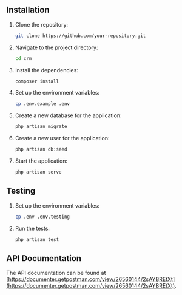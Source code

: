 ## Installation

1. Clone the repository:
   ```bash
   git clone https://github.com/your-repository.git
   ```
2. Navigate to the project directory:
   ```bash
   cd crm
   ```
3. Install the dependencies:
   ```bash
   composer install
   ```
4. Set up the environment variables:
   ```bash
   cp .env.example .env
   ```
5. Create a new database for the application:
   ```bash
   php artisan migrate
   ```
6. Create a new user for the application:
   ```bash
   php artisan db:seed
   ```
7. Start the application:
   ```bash
   php artisan serve
   ```

## Testing

1. Set up the environment variables:
   ```bash
   cp .env .env.testing
   ```

2. Run the tests:

   ```bash
   php artisan test
   ```

## API Documentation

The API documentation can be found at [https://documenter.getpostman.com/view/26560144/2sAYBREtXt](https://documenter.getpostman.com/view/26560144/2sAYBREtXt).

